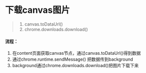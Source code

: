 # 下载canvas图片

> 1. canvas.toDataUrl()
> 2. chrome.downloads.download()

#### 流程：
1. 在content页面获取canvas节点，通过canvas.toDataUrl()得到数据
2. 通过chrome.runtime.sendMessage() 把数据传到background
3. background通过chrome.downloads.download()把图片下载下来
